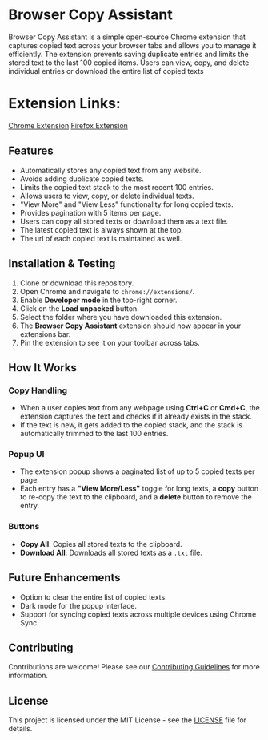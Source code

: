 # Browser Copy Assistant

Browser Copy Assistant is a simple open-source Chrome extension that captures copied text across your browser tabs and allows you to manage it efficiently. 
The extension prevents saving duplicate entries and limits the stored text to the last 100 copied items. Users can view, copy, and delete individual entries or download the entire list of copied texts

# Extension Links:
[Chrome Extension](https://chromewebstore.google.com/detail/browser-copy-assistant/okecmfbpgkjencmdlphdomdlocabbphb)
[Firefox Extension](https://addons.mozilla.org/en-GB/firefox/addon/browser-copy-assistant/)

## Features

- Automatically stores any copied text from any website.
- Avoids adding duplicate copied texts.
- Limits the copied text stack to the most recent 100 entries.
- Allows users to view, copy, or delete individual texts.
- "View More" and "View Less" functionality for long copied texts.
- Provides pagination with 5 items per page.
- Users can copy all stored texts or download them as a text file.
- The latest copied text is always shown at the top.
- The url of each copied text is maintained as well.

## Installation & Testing

1. Clone or download this repository.
2. Open Chrome and navigate to `chrome://extensions/`.
3. Enable **Developer mode** in the top-right corner.
4. Click on the **Load unpacked** button.
5. Select the folder where you have downloaded this extension.
6. The **Browser Copy Assistant** extension should now appear in your extensions bar.
7. Pin the extension to see it on your toolbar across tabs.

## How It Works

### Copy Handling
- When a user copies text from any webpage using **Ctrl+C** or **Cmd+C**, the extension captures the text and checks if it already exists in the stack.
- If the text is new, it gets added to the copied stack, and the stack is automatically trimmed to the last 100 entries.
  
### Popup UI
- The extension popup shows a paginated list of up to 5 copied texts per page.
- Each entry has a **"View More/Less"** toggle for long texts, a **copy** button to re-copy the text to the clipboard, and a **delete** button to remove the entry.
  
### Buttons
- **Copy All**: Copies all stored texts to the clipboard.
- **Download All**: Downloads all stored texts as a `.txt` file.

## Future Enhancements

- Option to clear the entire list of copied texts.
- Dark mode for the popup interface.
- Support for syncing copied texts across multiple devices using Chrome Sync.

## Contributing

Contributions are welcome! Please see our [Contributing Guidelines](./CONTRIBUTING.md) for more information.

## License

This project is licensed under the MIT License - see the [LICENSE](LICENSE) file for details.
